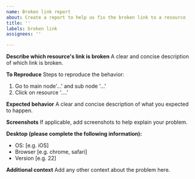 ```yaml
---
name: Broken link report
about: Create a report to help us fix the broken link to a resource
title: ''
labels: broken link
assignees: ''

---
```


**Describe which resource's link is broken**
A clear and concise description of which link is broken.

**To Reproduce**
Steps to reproduce the behavior:
1. Go to main node'...' and sub node '...'
2. Click on resource '....'

**Expected behavior**
A clear and concise description of what you expected to happen.

**Screenshots**
If applicable, add screenshots to help explain your problem.

**Desktop (please complete the following information):**
 - OS: [e.g. iOS]
 - Browser [e.g. chrome, safari]
 - Version [e.g. 22]

**Additional context**
Add any other context about the problem here.
